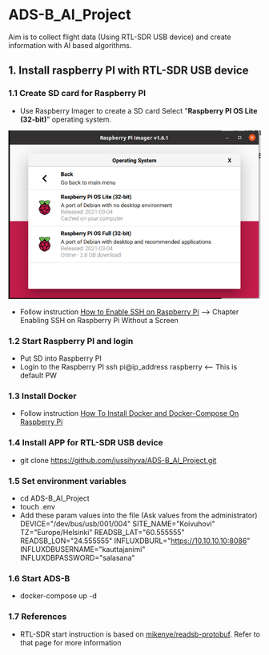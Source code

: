 # ADS-B_AI_Project

Aim is to collect flight data (Using RTL-SDR USB device) and create information with AI based algorithms.

## 1. Install raspberry PI with RTL-SDR USB device

### 1.1 Create SD card for Raspberry PI

* Use Raspberry Imager to create a SD card
  Select "**Raspberry PI OS Lite (32-bit)**" operating system.

![Raspberry_PI_Imager](doc/Raspberry_PI_Imager.png)

* Follow instruction [How to Enable SSH on Raspberry Pi](https://linuxize.com/post/how-to-enable-ssh-on-raspberry-pi) --> Chapter Enabling SSH on Raspberry Pi Without a Screen

### 1.2 Start Raspberry PI and login

* Put SD into Raspberry PI
* Login to the Raspberry PI
  ssh pi@ip_address
  raspberry   <-- This is default PW

### 1.3 Install Docker

* Follow instruction [How To Install Docker and Docker-Compose On Raspberry Pi](https://dev.to/elalemanyo/how-to-install-docker-and-docker-compose-on-raspberry-pi-1mo)

### 1.4 Install APP for RTL-SDR USB device

* git clone https://github.com/jussihyva/ADS-B_AI_Project.git

### 1.5 Set environment variables

* cd ADS-B_AI_Project
* touch .env
* Add these param values into the file (Ask values from the administrator)
    DEVICE="/dev/bus/usb/001/004"
    SITE_NAME="Koivuhovi"
    TZ="Europe/Helsinki"
    READSB_LAT="60.555555"
    READSB_LON="24.555555"
    INFLUXDBURL="https://10.10.10.10:8086"
    INFLUXDBUSERNAME="kauttajanimi"
    INFLUXDBPASSWORD="salasana"

### 1.6 Start ADS-B

* docker-compose up -d

### 1.7 References

* RTL-SDR start instruction is based on [mikenye/readsb-protobuf](https://github.com/mikenye/docker-readsb-protobuf). Refer to that page for more information
